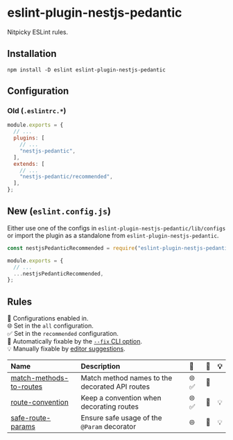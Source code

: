 # eslint-plugin-nestjs-pedantic

Nitpicky ESLint rules.

## Installation

```
npm install -D eslint eslint-plugin-nestjs-pedantic
```

## Configuration

### Old (`.eslintrc.*`)

```js
module.exports = {
  // ...
  plugins: [
    // ...
    "nestjs-pedantic",
  ],
  extends: [
    // ...
    "nestjs-pedantic/recommended",
  ],
};
```

## New (`eslint.config.js`)

Either use one of the configs in `eslint-plugin-nestjs-pedantic/lib/configs` or import the plugin as a standalone from `eslint-plugin-nestjs-pedantic`.

```js
const nestjsPedanticRecommended = require("eslint-plugin-nestjs-pedantic/lib/configs/recommended");

module.exports = {
  // ...
  ...nestjsPedanticRecommended,
};
```

## Rules

<!-- begin auto-generated rules list -->

💼 Configurations enabled in.\
🌐 Set in the `all` configuration.\
✅ Set in the `recommended` configuration.\
🔧 Automatically fixable by the [`--fix` CLI option](https://eslint.org/docs/user-guide/command-line-interface#--fix).\
💡 Manually fixable by [editor suggestions](https://eslint.org/docs/developer-guide/working-with-rules#providing-suggestions).

| Name                                                             | Description                                    | 💼    | 🔧  | 💡  |
| :--------------------------------------------------------------- | :--------------------------------------------- | :---- | :-- | :-- |
| [match-methods-to-routes](docs/rules/match-methods-to-routes.md) | Match method names to the decorated API routes | 🌐 ✅ | 🔧  |     |
| [route-convention](docs/rules/route-convention.md)               | Keep a convention when decorating routes       | 🌐 ✅ | 🔧  | 💡  |
| [safe-route-params](docs/rules/safe-route-params.md)             | Ensure safe usage of the `@Param` decorator    | 🌐    | 🔧  | 💡  |

<!-- end auto-generated rules list -->
